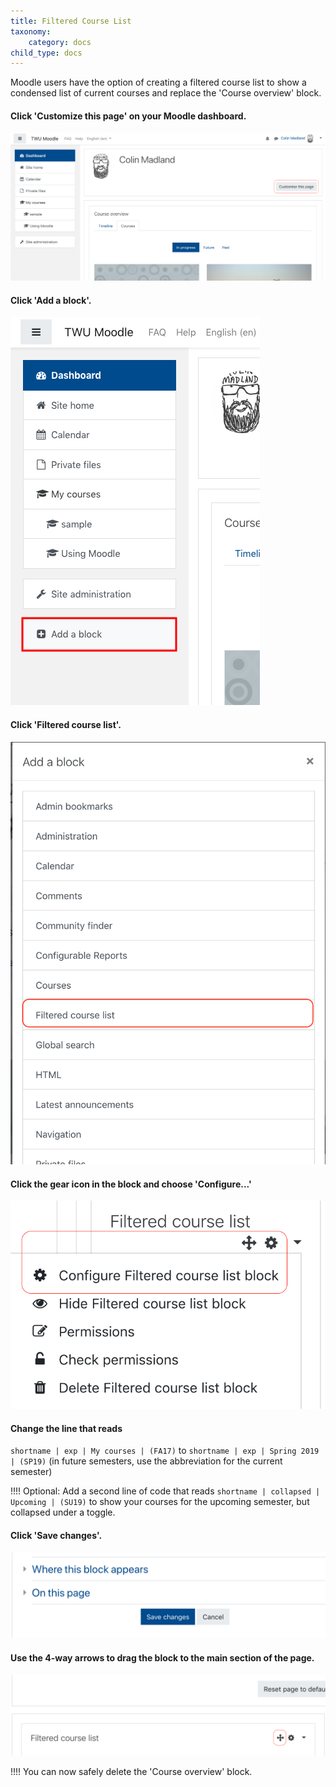 ```yaml
---
title: Filtered Course List
taxonomy:
    category: docs
child_type: docs
---
```


Moodle users have the option of creating a filtered course list to show a condensed list of current courses and replace the 'Course overview' block.

#### Click 'Customize this page' on your Moodle dashboard.

![](filter-1.png)

#### Click 'Add a block'.

![](filter-2.png)

#### Click 'Filtered course list'.

![](filter-3.png)

#### Click the gear icon in the block and choose 'Configure...'

![](filter-4.png)

#### Change the line that reads

`shortname | exp | My courses | (FA17)` to `shortname | exp | Spring 2019 | (SP19)` (in future semesters, use the abbreviation for the current semester)


!!!! Optional: Add a second line of code that reads `shortname | collapsed | Upcoming | (SU19)` to show your courses for the upcoming semester, but collapsed under a toggle.

#### Click 'Save changes'.

![](filter-7.png)

#### Use the 4-way arrows to drag the block to the main section of the page.

![](filter-6.png)

!!!! You can now safely delete the 'Course overview' block.
